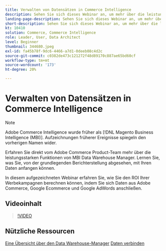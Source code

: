 ```yaml
---
title: Verwalten von Datensätzen in Commerce Intelligence
description: Sehen Sie sich dieses Webinar an, um mehr über die leistungsstarken Funktionen des Commerce Intelligence Data Warehouse Manager zu erfahren.
landing-page-description: Sehen Sie sich dieses Webinar an, um mehr über die leistungsstarken Funktionen des Commerce Intelligence Data Warehouse Manager zu erfahren.
short-description: Sehen Sie sich dieses Webinar an, um mehr über die leistungsstarken Funktionen des Commerce Intelligence Data Warehouse Manager zu erfahren.
kt: 10410
solution: Commerce, Commerce Intelligence
role: Leader, User, Data Architect
level: Beginner
thumbnail: 344680.jpeg
exl-id: fa45b78f-9dc6-4466-a7d1-0deeb08c4d2c
source-git-commit: c0382de473c121272f48d89170c887ae65bd60cf
workflow-type: tm+mt
source-wordcount: '173'
ht-degree: 20%

---
```


# Verwalten von Datensätzen in Commerce Intelligence

>[!NOTE]
>
>Adobe Commerce Intelligence wurde früher als [!DNL Magento Business Intelligence (MBI)]. Aufzeichnungen früherer Ereignisse spiegeln den vorherigen Namen wider.

Erfahren Sie direkt vom Adobe Commerce Product-Team mehr über die leistungsstarken Funktionen von MBI Data Warehouse Manager. Lernen Sie, was Sie, von der grundlegenden Berichterstellung abgesehen, mit Ihren Daten anfangen können.

In diesem aufgezeichneten Webinar erfahren Sie, wie Sie den ROI Ihrer Werbekampagnen berechnen können, indem Sie sich Daten aus Adobe Commerce, Google Ecommerce und Google AdWords anschließen.

## Videoinhalt

>[!VIDEO](https://video.tv.adobe.com/v/344680?quality=12&learn=on)

## Nützliche Ressourcen

[Eine Übersicht über den Data Warehouse-Manager](https://experienceleague.adobe.com/docs/commerce-business-intelligence/mbi/analyze/warehouse-manager/tour-dwm.html)
[Daten verbinden](https://experienceleague.adobe.com/docs/commerce-business-intelligence/mbi/analyze/connecting/connecting-data.html)
